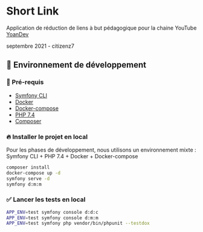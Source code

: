 # Short Link

Application de réduction de liens à but pédagogique pour la chaine YouTube [YoanDev](https://www.youtube.com/c/yoandevco)

septembre 2021 - citizenz7

## 👾 Environnement de développement

### 🏁 Pré-requis

* [Symfony CLI](https://symfony.com/download)
* [Docker](https://www.docker.com/)
* [Docker-compose](https://docs.docker.com/compose/install/)
* [PHP 7.4](https://www.php.net/downloads)
* [Composer](https://getcomposer.org/)

### 🔥 Installer le projet en local

Pour les phases de développement, nous utilisons un environnement mixte : Symfony CLI + PHP 7.4 + Docker + Docker-compose

```bash
composer install
docker-compose up -d
symfony serve -d
symfony d:m:m
```

### ✅ Lancer les tests en local

```bash
APP_ENV=test symfony console d:d:c
APP_ENV=test symfony console d:m:m
APP_ENV=test symfony php vendor/bin/phpunit --testdox
```